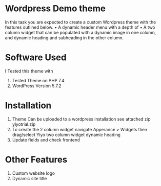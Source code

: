 # Wordpress Demo theme

In this task you are expected to create a custom Wordpress theme with the features
outlined below.
• A dynamic header menu with a depth of
• A two column widget that can be populated with a dynamic
  image in one column, and dynamic heading and subheading in
  the other column.

# Software Used

I Tested this theme with

1.  Tested Theme on PHP 7.4
2.  WordPress Version 5.7.2

# Installation

1. Theme Can be uploaded to a wordpress installation see attached zip yiyotrial.zip
2. To create the 2 column widget navigate Apperance > Widgets then drag/select Yiyo two column widget dynamic heading
3. Update fields and check frontend 


# Other Features

1. Custom website logo
2. Dynamic site title
